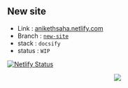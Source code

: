## New site 

- Link :  [anikethsaha.netlify.com](https://anikethsaha.netlify.com/#/)
- Branch : [`new-site`](https://github.com/anikethsaha/anikethsaha.github.io/tree/new-site)
- stack : `docsify`
- status : `WIP`

[![Netlify Status](https://api.netlify.com/api/v1/badges/478c91bc-e88c-4ac8-9222-954c294ddafd/deploy-status)](https://app.netlify.com/sites/anikethsaha/deploys)


<p align="center">
    <img src="https://imgur.com/keH7PRa.png"  />

</p>
